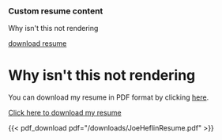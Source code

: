 ### Custom resume content
Why isn't this not rendering


[download resume](/downloads/JoeHeflinResume.pdf)

# Why isn't this not rendering

You can download my resume in PDF format by clicking [here](resume.pdf).

<!-- The following HTML code creates a link to download the "resume.pdf" file -->
<a href="/downloads/JoeHeflinResume.pdf" download>Click here to download my resume</a>

{{< pdf_download pdf="/downloads/JoeHeflinResume.pdf" >}}
